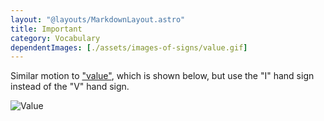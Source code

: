 ```yaml
---
layout: "@layouts/MarkdownLayout.astro"
title: Important
category: Vocabulary
dependentImages: [./assets/images-of-signs/value.gif]
---
```


Similar motion to ["value"](../value), which is shown below,
but use the "I" hand sign instead of the "V" hand sign.

![Value](@signs/value.gif)
